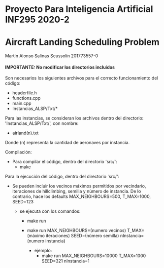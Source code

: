 # Proyecto Para Inteligencia Artificial INF295 2020-2
# Aircraft Landing Scheduling Problem

Martin Alonso Salinas Scussolin
201773557-0

#### IMPORTANTE: No modificar los directorios incluidos

Son necesarios los siguientes archivos para el correcto funcionamiento del código:
- headerfile.h
- functions.cpp
- main.cpp
- Instancias_ALSP/Txt/*

Para las instancias, se consideran los archivos dentro del directorio: 'Instancias_ALSP/Txt/', con nombre:
- airland(n).txt
  
Donde (n) representa la cantidad de aeronaves por instancia.

Compilación:
- Para compilar el código, dentro del directorio 'src/':
  - make

Para la ejecución del código, dentro del directorio 'src/':

- Se pueden incluir los vecinos máximos permitidos por vecindario, iteraciones de hillclimbing, semilla y número de instancia. De lo contrario, hace los defaults MAX_NEIGHBOURS=500, T_MAX=1000, SEED=123

  - se ejecuta con los comandos:
      - make run
  
      - make run MAX_NEIGHBOURS=(numero vecinos) T_MAX=(máximo iteraciones) SEED=(número semilla) nInstancia=(numero instancia)
        - ejemplo:
          - make run  MAX_NEIGHBOURS=10000 T_MAX=1000 SEED=321 nInstancia=1
      

